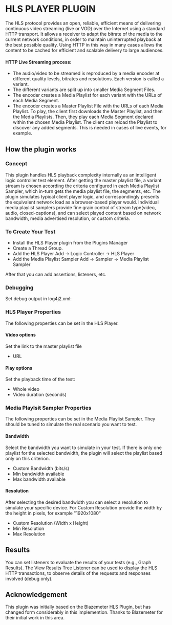 # HLS PLAYER PLUGIN
The HLS protocol provides an open, reliable, efficient means of delivering continuous video streaming (live or VOD) over the Internet using a standard HTTP transport. It allows a receiver to adapt the bitrate of the media to the current network conditions, in order to maintain uninterrupted playback at the best possible quality. Using HTTP in this way in many cases allows the content to be cached for efficient and scalable delivery to large audiences.
 #### HTTP Live Streaming process:
- The audio/video to be streamed is reproduced by a media encoder at different quality levels, bitrates and resolutions. Each version is called a variant.
- The different variants are split up into smaller Media Segment Files.
- The encoder creates a Media Playlist for each variant with the URLs of each Media Segment.
- The encoder creates a Master Playlist File with the URLs of each Media Playlist.
To play, the client first downloads the Master Playlist, and then the Media Playlists. Then, they play each Media Segment declared within the chosen Media Playlist. The client can reload the Playlist to discover any added segments. This is needed in cases of live events, for example.
## How the plugin works
### Concept
This plugin handles HLS playback complexity internally as an intelligent logic controller test element. After getting the master playlist file, a variant stream is chosen according the criteria configured in each Media Playlist Sampler, which in-turn gets the media playlist file, the segments, etc. The plugin simulates typical client player logic, and correspondingly presents the equivalent network load as a browser-based player would. Individual media playlist samplers provide fine grain control of stream type(video, audio, closed-captions), and can select played content based on network bandwidth, media advertised resolution, or custom criteria.

### To Create Your Test
- Install the HLS Player plugin from the Plugins Manager
- Create a Thread Group.
- Add the HLS Player Add -> Logic Controller -> HLS Player
- Add the Media Playlist Sampler Add -> Sampler -> Media Playlist Sampler

After that you can add assertions, listeners, etc.

### Debugging
Set debug output in log4j2.xml:
    <Logger name="com.ramp.jmeter" level="debug"/>

### HLS Player Properties
The following properties can be set in the HLS Player.
#### Video options
Set the link to the master playlist file
- URL

#### Play options
Set the playback time of the test:
- Whole video
- Video duration (seconds)

### Media Playlsit Sampler Properties
The following properties can be set in the Media Playlist Sampler. They should be tuned to simulate the real scenario you want to test.

#### Bandwidth
Select the bandwidth you want to simulate in your test. If there is only one playlist for the selected bandwidth, the plugin will select the playlist based only on this criterion.
- Custom Bandwidth (bits/s)
- Min bandwidth available
- Max bandwidth available

#### Resolution
After selecting the desired bandwidth you can select a resolution to simulate your specific device. For Custom Resolution provide the width by the height in pixels, for example "1920x1080"
- Custom Resolution (Width x Height)
- Min Resolution
- Max Resolution

## Results
You can set listeners to evaluate the results of your tests (e.g., Graph Results). The View Results Tree Listener can be used to display the HLS HTTP transactions, to observe details of the requests and responses involved (debug only).

## Acknowledgement
This plugin was initially based on the Blazemeter HLS Plugin, but has changed form considerably in this implemention. Thanks to Blazemeter for their initial work in this area.
